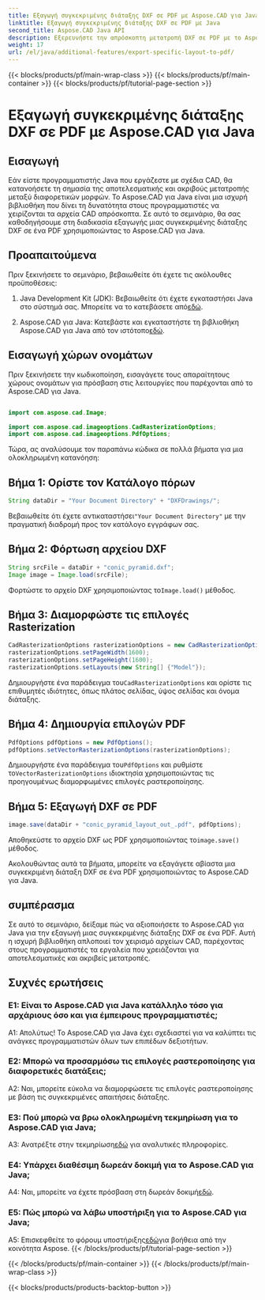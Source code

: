 ```yaml
---
title: Εξαγωγή συγκεκριμένης διάταξης DXF σε PDF με Aspose.CAD για Java
linktitle: Εξαγωγή συγκεκριμένης διάταξης DXF σε PDF με Java
second_title: Aspose.CAD Java API
description: Εξερευνήστε την απρόσκοπτη μετατροπή DXF σε PDF με το Aspose.CAD για Java. Εξάγετε χωρίς κόπο συγκεκριμένες διατάξεις με ακρίβεια.
weight: 17
url: /el/java/additional-features/export-specific-layout-to-pdf/
---
```


{{< blocks/products/pf/main-wrap-class >}}
{{< blocks/products/pf/main-container >}}
{{< blocks/products/pf/tutorial-page-section >}}

# Εξαγωγή συγκεκριμένης διάταξης DXF σε PDF με Aspose.CAD για Java

## Εισαγωγή

Εάν είστε προγραμματιστής Java που εργάζεστε με σχέδια CAD, θα κατανοήσετε τη σημασία της αποτελεσματικής και ακριβούς μετατροπής μεταξύ διαφορετικών μορφών. Το Aspose.CAD για Java είναι μια ισχυρή βιβλιοθήκη που δίνει τη δυνατότητα στους προγραμματιστές να χειρίζονται τα αρχεία CAD απρόσκοπτα. Σε αυτό το σεμινάριο, θα σας καθοδηγήσουμε στη διαδικασία εξαγωγής μιας συγκεκριμένης διάταξης DXF σε ένα PDF χρησιμοποιώντας το Aspose.CAD για Java.

## Προαπαιτούμενα

Πριν ξεκινήσετε το σεμινάριο, βεβαιωθείτε ότι έχετε τις ακόλουθες προϋποθέσεις:

1. Java Development Kit (JDK): Βεβαιωθείτε ότι έχετε εγκαταστήσει Java στο σύστημά σας. Μπορείτε να το κατεβάσετε από[εδώ](https://www.oracle.com/java/technologies/javase-downloads.html).

2.  Aspose.CAD για Java: Κατεβάστε και εγκαταστήστε τη βιβλιοθήκη Aspose.CAD για Java από τον ιστότοπο[εδώ](https://releases.aspose.com/cad/java/).

## Εισαγωγή χώρων ονομάτων

Πριν ξεκινήσετε την κωδικοποίηση, εισαγάγετε τους απαραίτητους χώρους ονομάτων για πρόσβαση στις λειτουργίες που παρέχονται από το Aspose.CAD για Java.

```java

import com.aspose.cad.Image;

import com.aspose.cad.imageoptions.CadRasterizationOptions;
import com.aspose.cad.imageoptions.PdfOptions;
```

Τώρα, ας αναλύσουμε τον παραπάνω κώδικα σε πολλά βήματα για μια ολοκληρωμένη κατανόηση:

## Βήμα 1: Ορίστε τον Κατάλογο πόρων

```java
String dataDir = "Your Document Directory" + "DXFDrawings/";
```

 Βεβαιωθείτε ότι έχετε αντικαταστήσει`"Your Document Directory"` με την πραγματική διαδρομή προς τον κατάλογο εγγράφων σας.

## Βήμα 2: Φόρτωση αρχείου DXF

```java
String srcFile = dataDir + "conic_pyramid.dxf";
Image image = Image.load(srcFile); 
```

 Φορτώστε το αρχείο DXF χρησιμοποιώντας το`Image.load()` μέθοδος.

## Βήμα 3: Διαμορφώστε τις επιλογές Rasterization

```java
CadRasterizationOptions rasterizationOptions = new CadRasterizationOptions();
rasterizationOptions.setPageWidth(1600);
rasterizationOptions.setPageHeight(1600);   
rasterizationOptions.setLayouts(new String[] {"Model"});
```

 Δημιουργήστε ένα παράδειγμα του`CadRasterizationOptions` και ορίστε τις επιθυμητές ιδιότητες, όπως πλάτος σελίδας, ύψος σελίδας και όνομα διάταξης.

## Βήμα 4: Δημιουργία επιλογών PDF

```java
PdfOptions pdfOptions = new PdfOptions();
pdfOptions.setVectorRasterizationOptions(rasterizationOptions);
```

 Δημιουργήστε ένα παράδειγμα του`PdfOptions` και ρυθμίστε το`VectorRasterizationOptions` ιδιοκτησία χρησιμοποιώντας τις προηγουμένως διαμορφωμένες επιλογές ραστεροποίησης.

## Βήμα 5: Εξαγωγή DXF σε PDF

```java
image.save(dataDir + "conic_pyramid_layout_out_.pdf", pdfOptions);
```

 Αποθηκεύστε το αρχείο DXF ως PDF χρησιμοποιώντας το`image.save()` μέθοδος.

Ακολουθώντας αυτά τα βήματα, μπορείτε να εξαγάγετε αβίαστα μια συγκεκριμένη διάταξη DXF σε ένα PDF χρησιμοποιώντας το Aspose.CAD για Java.

## συμπέρασμα

Σε αυτό το σεμινάριο, δείξαμε πώς να αξιοποιήσετε το Aspose.CAD για Java για την εξαγωγή μιας συγκεκριμένης διάταξης DXF σε ένα PDF. Αυτή η ισχυρή βιβλιοθήκη απλοποιεί τον χειρισμό αρχείων CAD, παρέχοντας στους προγραμματιστές τα εργαλεία που χρειάζονται για αποτελεσματικές και ακριβείς μετατροπές.

## Συχνές ερωτήσεις

### Ε1: Είναι το Aspose.CAD για Java κατάλληλο τόσο για αρχάριους όσο και για έμπειρους προγραμματιστές;

Α1: Απολύτως! Το Aspose.CAD για Java έχει σχεδιαστεί για να καλύπτει τις ανάγκες προγραμματιστών όλων των επιπέδων δεξιοτήτων.

### Ε2: Μπορώ να προσαρμόσω τις επιλογές ραστεροποίησης για διαφορετικές διατάξεις;

A2: Ναι, μπορείτε εύκολα να διαμορφώσετε τις επιλογές ραστεροποίησης με βάση τις συγκεκριμένες απαιτήσεις διάταξης.

### Ε3: Πού μπορώ να βρω ολοκληρωμένη τεκμηρίωση για το Aspose.CAD για Java;

 A3: Ανατρέξτε στην τεκμηρίωση[εδώ](https://reference.aspose.com/cad/java/) για αναλυτικές πληροφορίες.

### Ε4: Υπάρχει διαθέσιμη δωρεάν δοκιμή για το Aspose.CAD για Java;

 A4: Ναι, μπορείτε να έχετε πρόσβαση στη δωρεάν δοκιμή[εδώ](https://releases.aspose.com/).

### Ε5: Πώς μπορώ να λάβω υποστήριξη για το Aspose.CAD για Java;

 A5: Επισκεφθείτε το φόρουμ υποστήριξης[εδώ](https://forum.aspose.com/c/cad/19)για βοήθεια από την κοινότητα Aspose.
{{< /blocks/products/pf/tutorial-page-section >}}

{{< /blocks/products/pf/main-container >}}
{{< /blocks/products/pf/main-wrap-class >}}

{{< blocks/products/products-backtop-button >}}
